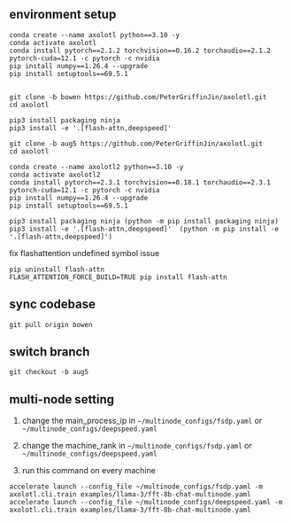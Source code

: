 
## environment setup
```
conda create --name axolotl python==3.10 -y
conda activate axolotl
conda install pytorch==2.1.2 torchvision==0.16.2 torchaudio==2.1.2 pytorch-cuda=12.1 -c pytorch -c nvidia
pip install numpy==1.26.4 --upgrade
pip install setuptools==69.5.1


git clone -b bowen https://github.com/PeterGriffinJin/axolotl.git
cd axolotl

pip3 install packaging ninja
pip3 install -e '.[flash-attn,deepspeed]'
```

```
git clone -b aug5 https://github.com/PeterGriffinJin/axolotl.git
cd axolotl

conda create --name axolotl2 python==3.10 -y
conda activate axolotl2
conda install pytorch==2.3.1 torchvision==0.18.1 torchaudio==2.3.1 pytorch-cuda=12.1 -c pytorch -c nvidia
pip install numpy==1.26.4 --upgrade
pip install setuptools==69.5.1

pip3 install packaging ninja (python -m pip install packaging ninja)
pip3 install -e '.[flash-attn,deepspeed]'  (python -m pip install -e '.[flash-attn,deepspeed]')
```

fix flashattention undefined symbol issue
```
pip uninstall flash-attn
FLASH_ATTENTION_FORCE_BUILD=TRUE pip install flash-attn
```

## sync codebase
```
git pull origin bowen
```

## switch branch
```
git checkout -b aug5
```

## multi-node setting

1. change the main_process_ip in ```~/multinode_configs/fsdp.yaml``` or ```~/multinode_configs/deepspeed.yaml```

2. change the machine_rank in ```~/multinode_configs/fsdp.yaml``` or ```~/multinode_configs/deepspeed.yaml```

3. run this command on every machine
```
accelerate launch --config_file ~/multinode_configs/fsdp.yaml -m axolotl.cli.train examples/llama-3/fft-8b-chat-multinode.yaml
accelerate launch --config_file ~/multinode_configs/deepspeed.yaml -m axolotl.cli.train examples/llama-3/fft-8b-chat-multinode.yaml
```
